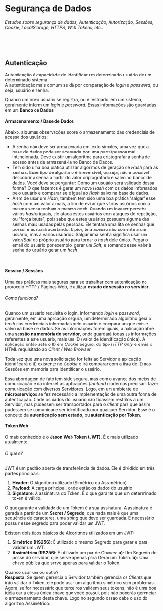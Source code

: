 # Segurança de Dados

###### Estudos sobre segurança de dados, Autenticação, Autorização, Sessões, Cookie, LocalStorage, HTTPS, Web Tokens, etc..
<br>
<br>

## Autenticação
Autenticação é capacidade de identificar um determinado usuário de um determinado sistema.  
A autenticação mais comum se dá por comparação de _login_ e _password_, ou seja, usuário e senha.

Quando um novo usuário se registra, ou é restriado, em um sistema, geralmente inform um _login_ e _password_. Essas informações são guardadas em um **Banco de Dados**. 

#### Armazenamento / Base de Dados

Abaixo, algumas observações sobre o armazenamento das credenciais de acesso dos usuários:
- A senha não deve ser armazenada em texto simples, uma vez que a base de dados pode ser acessada por uma parte/pessoa mal intencionada. Deve existir um algoritmo para criptografar a senha de acesso antes de armazená-la no Banco de Dados.
- Tem sido uma boa prática utilizar algorimos de geração de _Hash_ para as senhas. Esse tipo de algoritmo é irreversível, ou seja, não é possível descobrir a senha a partir do valor criptografado e salvo no banco de dados. 
Você deve se perguntar: Como um usuário será validado dessa forma? O que fazemos é gerar um novo _Hash_ com os dados informados pelo usuário e comparar se é igual ao _Hash_ salvo na base de dados.
- Além de usar um _Hash_, também tem sido uma boa prática 'salgar' esse _hash_ com um valor a mais, a fim de evitar que vários usuários com a mesma senha tenham o mesmo _hash_. 
Quando um invasor percebe vários _hashs_ iguais, ele ataca estes usuários com ataques de repetição, ou "força bruta", pois sabe que estes usuários possuem alguma das senhas mais usadas pelas pessoas. Ele tentará uma lita de senhas que possui e acabará acertando. E pior, terá acesso não somente a um usuário, mas a varios usuários. 
Salgar uma senha significa usar um valor/_Salt_ do próprio usuário para tornar o _hash_ dele único. Pegar o email do usuário por exemplo, gerar um _Salt_, e somando esse valor à senha do usuário gerar um _hash_.
<br>


#### Session / Sessões
Uma das práticas mais seguras para se trabalhar com autenticação no protocolo HTTP / Páginas Web, é utilizar **estado de sessão no servidor**. 

###### Como funciona?
Quando um usuário requisita o login, informando _login_ e _password_, geralmente, em uma aplicação segura, um determinado algoritmo gera o _hash_ das credenciais informadas pelo usuário e compara ao que existe salvo na base de dados. Se as informações forem iguais, a aplicação abre uma **sessão na memória do servidor**, onde guardará todas as informações referentes a este usuário, mais um ID (valor de identificação única). A aplicação então seta o ID em _Cookie_ seguro, do tipo _HTTP Only_ e envia o HTML requisitado ao _Client / Web Browser_. 

Toda vez que uma nova solicitação for feita ao Servidor a aplicação identificará o ID existente no _Cookie_ e irá comparar com a lista de ID nas Sessões em memória para identificar o usuário. 

Essa abordagem de fato tem sido segura, mas com o avanço dos meios de comunicação e da internet as aplicações _frontend_ modernas precisam fazer comunicação com diversos Servidores. Logo, em um ambiente de **microsserviços** se fez necessário a implementação de uma outra forma de autenticação. Onde os dados do usuário não ficassem restritos a um Servidor, mas pudessem ser transportados para o _Client_ para que assim pudessem se comunicar e ser identificado por quaiquer Servidor. Esse é o conceito da **autenticação sem estado**, ou **autenticação por Token**.
<br>

#### Token Web
O mais conhecido é o **Jason Web Token (JWT)**. É o mais utilizado atualmente. 

###### O que é?
JWT é um padrão aberto de transferência de dados. 
Ele é dividido em três partes principais:
1. **Header**: O Algoritmo utilizado (Simétrico ou Assimétrico)
2. **Payload**: A carga principal, onde estão os dados do usuário
3. **Signature**: A assinatura do Token. É o que garante que um determinado token é válido. 

O que garante a validade de um Tokem é a sua assinatura. A assinatura é gerada a partir de um **Secret / Segredo**, que nada mais é que uma sequência de caracteres, uma _string_ que deve ser guardada. É necessário possuir esse segredo para poder validar um JWT.

Existem dois tipos básicos de Algoritmos utilizados em um JWT:
1. **Simétrico (HS256)**: É utilizado o mesmo Segredo para gerar e para validar um JWT. 
2. **Assimétrico (RS256)**: É utilizado um par de Chaves: **a)**: Um Segredo de posse do servidor, que serve apenas para Gerar um Token. **b)**: Uma chave pública que serve apenas para validar o Token. 

Quando usar um ou outro?   
**Resposta**: Se quem gerencia o Servidor também gerencia os _Clients_ que irão validar o Token, ele pode usar um algoritmo simétrico sem problemas.
Agora, se for necessário que terceiros validem seus tokens, não é uma boa idéia dar a eles a única chave que você possui, pois não poderás gerenciar o armazenamento desta chave. Logo no segundo casao cabe o uso do algoritmo Assimétrico.

